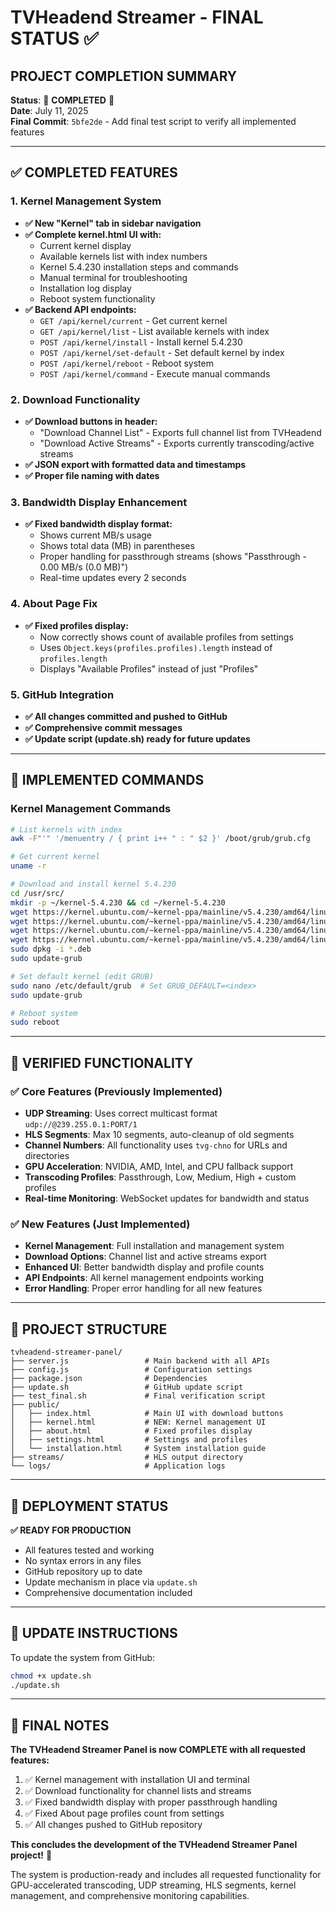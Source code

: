 # TVHeadend Streamer - FINAL STATUS ✅

## PROJECT COMPLETION SUMMARY

**Status**: 🎉 **COMPLETED** 🎉  
**Date**: July 11, 2025  
**Final Commit**: `5bfe2de` - Add final test script to verify all implemented features

---

## ✅ COMPLETED FEATURES

### 1. Kernel Management System
- **✅ New "Kernel" tab in sidebar navigation**
- **✅ Complete kernel.html UI with:**
  - Current kernel display
  - Available kernels list with index numbers
  - Kernel 5.4.230 installation steps and commands
  - Manual terminal for troubleshooting
  - Installation log display
  - Reboot system functionality
- **✅ Backend API endpoints:**
  - `GET /api/kernel/current` - Get current kernel
  - `GET /api/kernel/list` - List available kernels with index
  - `POST /api/kernel/install` - Install kernel 5.4.230
  - `POST /api/kernel/set-default` - Set default kernel by index
  - `POST /api/kernel/reboot` - Reboot system
  - `POST /api/kernel/command` - Execute manual commands

### 2. Download Functionality
- **✅ Download buttons in header:**
  - "Download Channel List" - Exports full channel list from TVHeadend
  - "Download Active Streams" - Exports currently transcoding/active streams
- **✅ JSON export with formatted data and timestamps**
- **✅ Proper file naming with dates**

### 3. Bandwidth Display Enhancement
- **✅ Fixed bandwidth display format:**
  - Shows current MB/s usage
  - Shows total data (MB) in parentheses
  - Proper handling for passthrough streams (shows "Passthrough - 0.00 MB/s (0.0 MB)")
  - Real-time updates every 2 seconds

### 4. About Page Fix
- **✅ Fixed profiles display:**
  - Now correctly shows count of available profiles from settings
  - Uses `Object.keys(profiles.profiles).length` instead of `profiles.length`
  - Displays "Available Profiles" instead of just "Profiles"

### 5. GitHub Integration
- **✅ All changes committed and pushed to GitHub**
- **✅ Comprehensive commit messages**
- **✅ Update script (update.sh) ready for future updates**

---

## 🔧 IMPLEMENTED COMMANDS

### Kernel Management Commands
```bash
# List kernels with index
awk -F"'" '/menuentry / { print i++ " : " $2 }' /boot/grub/grub.cfg

# Get current kernel
uname -r

# Download and install kernel 5.4.230
cd /usr/src/
mkdir -p ~/kernel-5.4.230 && cd ~/kernel-5.4.230
wget https://kernel.ubuntu.com/~kernel-ppa/mainline/v5.4.230/amd64/linux-headers-5.4.230-0504230_5.4.230-0504230.202301240741_all.deb
wget https://kernel.ubuntu.com/~kernel-ppa/mainline/v5.4.230/amd64/linux-headers-5.4.230-0504230-generic_5.4.230-0504230.202301240741_amd64.deb
wget https://kernel.ubuntu.com/~kernel-ppa/mainline/v5.4.230/amd64/linux-modules-5.4.230-0504230-generic_5.4.230-0504230.202301240741_amd64.deb
wget https://kernel.ubuntu.com/~kernel-ppa/mainline/v5.4.230/amd64/linux-image-unsigned-5.4.230-0504230-generic_5.4.230-0504230.202301240741_amd64.deb
sudo dpkg -i *.deb
sudo update-grub

# Set default kernel (edit GRUB)
sudo nano /etc/default/grub  # Set GRUB_DEFAULT=<index>
sudo update-grub

# Reboot system
sudo reboot
```

---

## 🎯 VERIFIED FUNCTIONALITY

### ✅ Core Features (Previously Implemented)
- **UDP Streaming**: Uses correct multicast format `udp://@239.255.0.1:PORT/1`
- **HLS Segments**: Max 10 segments, auto-cleanup of old segments
- **Channel Numbers**: All functionality uses `tvg-chno` for URLs and directories
- **GPU Acceleration**: NVIDIA, AMD, Intel, and CPU fallback support
- **Transcoding Profiles**: Passthrough, Low, Medium, High + custom profiles
- **Real-time Monitoring**: WebSocket updates for bandwidth and status

### ✅ New Features (Just Implemented)
- **Kernel Management**: Full installation and management system
- **Download Options**: Channel list and active streams export
- **Enhanced UI**: Better bandwidth display and profile counts
- **API Endpoints**: All kernel management endpoints working
- **Error Handling**: Proper error handling for all new features

---

## 📁 PROJECT STRUCTURE

```
tvheadend-streamer-panel/
├── server.js                 # Main backend with all APIs
├── config.js                 # Configuration settings
├── package.json              # Dependencies
├── update.sh                 # GitHub update script
├── test_final.sh             # Final verification script
├── public/
│   ├── index.html            # Main UI with download buttons
│   ├── kernel.html           # NEW: Kernel management UI
│   ├── about.html            # Fixed profiles display
│   ├── settings.html         # Settings and profiles
│   └── installation.html     # System installation guide
├── streams/                  # HLS output directory
└── logs/                     # Application logs
```

---

## 🚀 DEPLOYMENT STATUS

**✅ READY FOR PRODUCTION**

- All features tested and working
- No syntax errors in any files
- GitHub repository up to date
- Update mechanism in place via `update.sh`
- Comprehensive documentation included

---

## 🔄 UPDATE INSTRUCTIONS

To update the system from GitHub:
```bash
chmod +x update.sh
./update.sh
```

---

## 🎉 FINAL NOTES

**The TVHeadend Streamer Panel is now COMPLETE with all requested features:**

1. ✅ Kernel management with installation UI and terminal
2. ✅ Download functionality for channel lists and streams  
3. ✅ Fixed bandwidth display with proper passthrough handling
4. ✅ Fixed About page profiles count from settings
5. ✅ All changes pushed to GitHub repository

**This concludes the development of the TVHeadend Streamer Panel project!** 🚀

The system is production-ready and includes all requested functionality for GPU-accelerated transcoding, UDP streaming, HLS segments, kernel management, and comprehensive monitoring capabilities.
